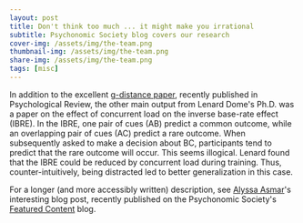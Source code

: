 ```yaml
---
layout: post
title: Don't think too much ... it might make you irrational
subtitle: Psychonomic Society blog covers our research
cover-img: /assets/img/the-team.png
thumbnail-img: /assets/img/the-team.png
share-img: /assets/img/the-team.png
tags: [misc]
---
```


In addition to the excellent [g-distance paper](https://psycnet.apa.org/record/2026-03756-001), recently published in Psychological Review, the other main output from Lenard Dome's Ph.D. was a paper on the effect of concurrent load on the inverse base-rate effect (IBRE). In the IBRE, one pair of cues (AB) predict a common outcome, while an overlapping pair of cues (AC) predict a rare outcome. When subsequently asked to make a decision about BC, participants tend to predict that the rare outcome will occur. This seems illogical. Lenard found that the IBRE could be reduced by concurrent load during training. Thus, counter-intuitively, being distracted led to better generalization in this case. 

For a longer (and more accessibly written) description, see [Alyssa Asmar](https://scholar.google.com/citations?hl=en&user=j1o_CHgAAAAJ&view_op=list_works&sortby=pubdate)'s interesting blog post, recently published on the Psychonomic Society's [Featured Content](https://featuredcontent.psychonomic.org/dont-think-too-much-it-might-make-you-irrational/) blog.
